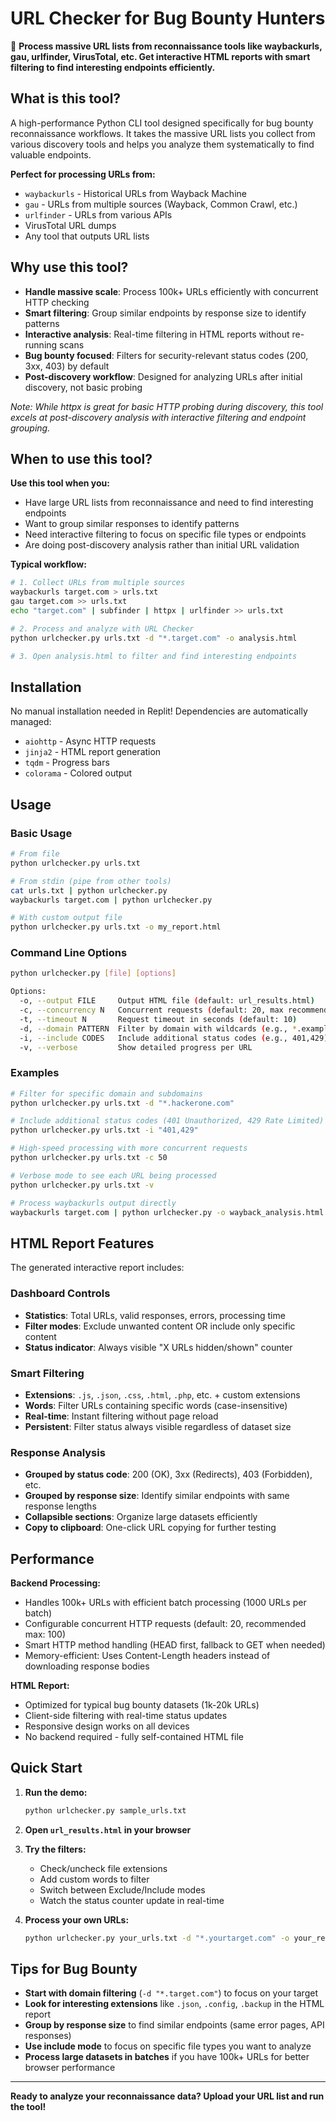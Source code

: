 
# URL Checker for Bug Bounty Hunters

🎯 **Process massive URL lists from reconnaissance tools like waybackurls, gau, urlfinder, VirusTotal, etc. Get interactive HTML reports with smart filtering to find interesting endpoints efficiently.**

## What is this tool?

A high-performance Python CLI tool designed specifically for bug bounty reconnaissance workflows. It takes the massive URL lists you collect from various discovery tools and helps you analyze them systematically to find valuable endpoints.

**Perfect for processing URLs from:**
- `waybackurls` - Historical URLs from Wayback Machine
- `gau` - URLs from multiple sources (Wayback, Common Crawl, etc.)  
- `urlfinder` - URLs from various APIs
- VirusTotal URL dumps
- Any tool that outputs URL lists

## Why use this tool?

- **Handle massive scale**: Process 100k+ URLs efficiently with concurrent HTTP checking
- **Smart filtering**: Group similar endpoints by response size to identify patterns
- **Interactive analysis**: Real-time filtering in HTML reports without re-running scans
- **Bug bounty focused**: Filters for security-relevant status codes (200, 3xx, 403) by default
- **Post-discovery workflow**: Designed for analyzing URLs after initial discovery, not basic probing

*Note: While httpx is great for basic HTTP probing during discovery, this tool excels at post-discovery analysis with interactive filtering and endpoint grouping.*

## When to use this tool?

**Use this tool when you:**
- Have large URL lists from reconnaissance and need to find interesting endpoints
- Want to group similar responses to identify patterns
- Need interactive filtering to focus on specific file types or endpoints
- Are doing post-discovery analysis rather than initial URL validation

**Typical workflow:**
```bash
# 1. Collect URLs from multiple sources
waybackurls target.com > urls.txt
gau target.com >> urls.txt
echo "target.com" | subfinder | httpx | urlfinder >> urls.txt

# 2. Process and analyze with URL Checker
python urlchecker.py urls.txt -d "*.target.com" -o analysis.html

# 3. Open analysis.html to filter and find interesting endpoints
```

## Installation

No manual installation needed in Replit! Dependencies are automatically managed:
- `aiohttp` - Async HTTP requests
- `jinja2` - HTML report generation  
- `tqdm` - Progress bars
- `colorama` - Colored output

## Usage

### Basic Usage

```bash
# From file
python urlchecker.py urls.txt

# From stdin (pipe from other tools)
cat urls.txt | python urlchecker.py
waybackurls target.com | python urlchecker.py

# With custom output file
python urlchecker.py urls.txt -o my_report.html
```

### Command Line Options

```bash
python urlchecker.py [file] [options]

Options:
  -o, --output FILE     Output HTML file (default: url_results.html)
  -c, --concurrency N   Concurrent requests (default: 20, max recommended: 100)
  -t, --timeout N       Request timeout in seconds (default: 10)
  -d, --domain PATTERN  Filter by domain with wildcards (e.g., *.example.com)
  -i, --include CODES   Include additional status codes (e.g., 401,429)
  -v, --verbose         Show detailed progress per URL
```

### Examples

```bash
# Filter for specific domain and subdomains
python urlchecker.py urls.txt -d "*.hackerone.com"

# Include additional status codes (401 Unauthorized, 429 Rate Limited)
python urlchecker.py urls.txt -i "401,429"

# High-speed processing with more concurrent requests
python urlchecker.py urls.txt -c 50

# Verbose mode to see each URL being processed
python urlchecker.py urls.txt -v

# Process waybackurls output directly
waybackurls target.com | python urlchecker.py -o wayback_analysis.html
```

## HTML Report Features

The generated interactive report includes:

### Dashboard Controls
- **Statistics**: Total URLs, valid responses, errors, processing time
- **Filter modes**: Exclude unwanted content OR include only specific content
- **Status indicator**: Always visible "X URLs hidden/shown" counter

### Smart Filtering
- **Extensions**: `.js`, `.json`, `.css`, `.html`, `.php`, etc. + custom extensions
- **Words**: Filter URLs containing specific words (case-insensitive)
- **Real-time**: Instant filtering without page reload
- **Persistent**: Filter status always visible regardless of dataset size

### Response Analysis
- **Grouped by status code**: 200 (OK), 3xx (Redirects), 403 (Forbidden), etc.
- **Grouped by response size**: Identify similar endpoints with same response lengths
- **Collapsible sections**: Organize large datasets efficiently
- **Copy to clipboard**: One-click URL copying for further testing

## Performance

**Backend Processing:**
- Handles 100k+ URLs with efficient batch processing (1000 URLs per batch)
- Configurable concurrent HTTP requests (default: 20, recommended max: 100)
- Smart HTTP method handling (HEAD first, fallback to GET when needed)
- Memory-efficient: Uses Content-Length headers instead of downloading response bodies

**HTML Report:**
- Optimized for typical bug bounty datasets (1k-20k URLs)
- Client-side filtering with real-time status updates
- Responsive design works on all devices
- No backend required - fully self-contained HTML file

## Quick Start

1. **Run the demo:**
   ```bash
   python urlchecker.py sample_urls.txt
   ```

2. **Open `url_results.html` in your browser**

3. **Try the filters:**
   - Check/uncheck file extensions
   - Add custom words to filter
   - Switch between Exclude/Include modes
   - Watch the status counter update in real-time

4. **Process your own URLs:**
   ```bash
   python urlchecker.py your_urls.txt -d "*.yourtarget.com" -o your_report.html
   ```

## Tips for Bug Bounty

- **Start with domain filtering** (`-d "*.target.com"`) to focus on your target
- **Look for interesting extensions** like `.json`, `.config`, `.backup` in the HTML report
- **Group by response size** to find similar endpoints (same error pages, API responses)
- **Use include mode** to focus on specific file types you want to analyze
- **Process large datasets in batches** if you have 100k+ URLs for better browser performance

---

**Ready to analyze your reconnaissance data? Upload your URL list and run the tool!**
